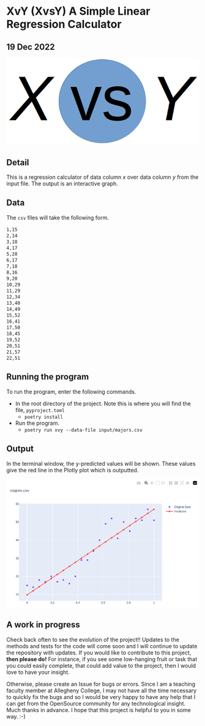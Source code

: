 # XvY (XvsY) A Simple Linear Regression Calculator

## 19 Dec 2022

![graphics/xvsy.png](graphics/xvsy.png)

## Detail

This is a regression calculator of data column $x$ over data column $y$ from the input file. The output is an interactive graph.

## Data

The `csv` files will take the following form.

```
1,15
2,14
3,18
4,17
5,20
6,17
7,18
8,16
9,20
10,29
11,29
12,34
13,40
14,49
15,52
16,41
17,50
18,45
19,52
20,51
21,57
22,51
```

## Running the program

To run the program, enter the following commands.

* In the root directory of the project. Note this is where you will find the file, `pyproject.toml`
  + `poetry install`
* Run the program.
  + `poetry run xvy --data-file input/majors.csv`

## Output

In the terminal window, the y-predicted values will be shown. These values give the red line in the Plotly plot which is outputted.

![graphics/plot.png](graphics/plot.png)


## A work in progress

Check back often to see the evolution of the project!! Updates to the methods and tests for the code will come soon and I will continue to update the repository with updates. If you would like to contribute to this project, __then please do!__ For instance, if you see some low-hanging fruit or task that you could easily complete, that could add value to the project, then I would love to have your insight.

Otherwise, please create an Issue for bugs or errors. Since I am a teaching faculty member at Allegheny College, I may not have all the time necessary to quickly fix the bugs and so I would be very happy to have any help that I can get from the OpenSource community for any technological insight. Much thanks in advance. I hope that this project is helpful to you in some way. :-)
